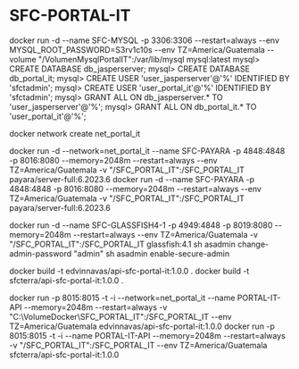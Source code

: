 # SFC-PORTAL-IT

docker run -d --name SFC-MYSQL -p 3306:3306 --restart=always --env MYSQL_ROOT_PASSWORD=S3rv1c10s --env TZ=America/Guatemala --volume "/VolumenMysqlPortalIT":/var/lib/mysql mysql:latest
	mysql> CREATE DATABASE db_jasperserver;
	mysql> CREATE DATABASE db_portal_it;
	mysql> CREATE USER 'user_jasperserver'@'%' IDENTIFIED BY 'sfctadmin';
	mysql> CREATE USER 'user_portal_it'@'%' IDENTIFIED BY 'sfctadmin';
	mysql> GRANT ALL ON db_jasperserver.* TO 'user_jasperserver'@'%';
	mysql> GRANT ALL ON db_portal_it.* TO 'user_portal_it'@'%';

docker network create net_portal_it

docker run -d --network=net_portal_it --name SFC-PAYARA -p 4848:4848 -p 8016:8080 --memory=2048m --restart=always --env TZ=America/Guatemala -v "/SFC_PORTAL_IT":/SFC_PORTAL_IT payara/server-full:6.2023.6
docker run -d --name SFC-PAYARA -p 4848:4848 -p 8016:8080 --memory=2048m --restart=always --env TZ=America/Guatemala -v "/SFC_PORTAL_IT":/SFC_PORTAL_IT payara/server-full:6.2023.6

docker run -d --name SFC-GLASSFISH4-1 -p 4949:4848 -p 8019:8080 --memory=2048m --restart=always --env TZ=America/Guatemala -v "/SFC_PORTAL_IT":/SFC_PORTAL_IT glassfish:4.1
	sh asadmin change-admin-password "admin"
	sh asadmin enable-secure-admin

docker build -t edvinnavas/api-sfc-portal-it:1.0.0 .
docker build -t sfcterra/api-sfc-portal-it:1.0.0 .

docker run -p 8015:8015 -t -i --network=net_portal_it --name PORTAL-IT-API --memory=2048m --restart=always -v "C:\VolumeDocker\SFC_PORTAL_IT":/SFC_PORTAL_IT --env TZ=America/Guatemala edvinnavas/api-sfc-portal-it:1.0.0
docker run -p 8015:8015 -t -i --name PORTAL-IT-API --memory=2048m --restart=always -v "/SFC_PORTAL_IT":/SFC_PORTAL_IT --env TZ=America/Guatemala sfcterra/api-sfc-portal-it:1.0.0